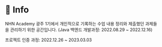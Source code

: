 # 📌 Info

NHN Academy 광주 1기에서 개인적으로 기록하는 수업 내용 정리와 제출했던 과제들을 관리하기 위한 공간입니다.
(Java 백엔드 개발과정: 2022.08.29 ~ 2022.12.16)

프로젝트 인증 과정: 2022.12.26 ~ 2023.03.03
